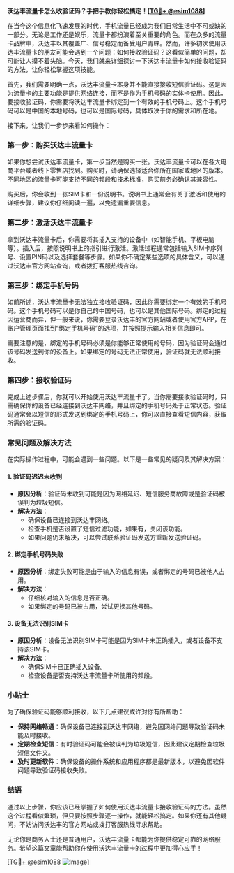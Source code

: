 **沃达丰流量卡怎么收验证码？手把手教你轻松搞定！[[TG💪+ @esim1088](https://t.me/s/esim1088)]**

在当今这个信息化飞速发展的时代，手机流量已经成为我们日常生活中不可或缺的一部分。无论是工作还是娱乐，流量卡都扮演着至关重要的角色。而在众多的流量卡品牌中，沃达丰以其覆盖广、信号稳定而备受用户青睐。然而，许多初次使用沃达丰流量卡的朋友可能会遇到一个问题：如何接收验证码？这看似简单的问题，却可能让人摸不着头脑。今天，我们就来详细探讨一下沃达丰流量卡如何接收验证码的方法，让你轻松掌握这项技能。

首先，我们需要明确一点，沃达丰流量卡本身并不能直接接收短信验证码。这是因为流量卡的主要功能是提供网络连接，而不是作为手机号码的实体卡使用。因此，要接收验证码，你需要将沃达丰流量卡绑定到一个有效的手机号码上。这个手机号码可以是中国的本地号码，也可以是国际号码，具体取决于你的需求和所在地。

接下来，让我们一步步来看如何操作：

### **第一步：购买沃达丰流量卡**

如果你想尝试沃达丰流量卡，第一步当然是购买一张。沃达丰流量卡可以在各大电商平台或者线下零售店找到。购买时，请确保选择适合你所在国家或地区的版本。不同地区的流量卡可能支持不同的频段和技术标准，购买前务必确认其兼容性。

购买后，你会收到一张SIM卡和一份说明书。说明书上通常会有关于激活和使用的详细步骤，建议你仔细阅读一遍，以免遗漏重要信息。

### **第二步：激活沃达丰流量卡**

拿到沃达丰流量卡后，你需要将其插入支持的设备中（如智能手机、平板电脑等）。插入后，按照说明书上的指引进行激活。激活过程通常包括输入SIM卡序列号、设置PIN码以及选择套餐等步骤。如果你不确定某些选项的具体含义，可以通过沃达丰官方网站查询，或者拨打客服热线咨询。

### **第三步：绑定手机号码**

如前所述，沃达丰流量卡无法独立接收验证码，因此你需要绑定一个有效的手机号码。这个手机号码可以是你自己的中国号码，也可以是其他国际号码。绑定的过程因运营商而异，但一般来说，你需要登录沃达丰的官方网站或者使用官方APP，在账户管理页面找到“绑定手机号码”的选项，并按照提示输入相关信息即可。

需要注意的是，绑定的手机号码必须是你能够正常使用的号码，因为验证码会通过该号码发送到你的设备上。如果绑定的号码无法正常使用，验证码就无法顺利接收。

### **第四步：接收验证码**

完成上述步骤后，你就可以开始使用沃达丰流量卡了。当你需要接收验证码时，只需确保你的设备已经连接到沃达丰网络，并且绑定的手机号码处于正常状态。验证码通常会以短信的形式发送到绑定的手机号码上，你可以直接查看短信内容，获取所需的验证码。

### **常见问题及解决方法**

在实际操作过程中，可能会遇到一些问题。以下是一些常见的疑问及其解决方案：

#### **1. 验证码迟迟未收到**
   - **原因分析**：验证码未收到可能是因为网络延迟、短信服务商故障或是验证码被误判为垃圾短信。
   - **解决方法**：
     - 确保设备已连接到沃达丰网络。
     - 检查手机是否设置了短信过滤功能，如果有，关闭该功能。
     - 如果问题仍未解决，可以尝试联系验证码发送方重新发送验证码。

#### **2. 绑定手机号码失败**
   - **原因分析**：绑定失败可能是由于输入的信息有误，或者绑定的号码已被他人占用。
   - **解决方法**：
     - 仔细核对输入的信息是否正确。
     - 如果绑定的号码已被占用，尝试更换其他号码。

#### **3. 设备无法识别SIM卡**
   - **原因分析**：设备无法识别SIM卡可能是因为SIM卡未正确插入，或者设备不支持该SIM卡。
   - **解决方法**：
     - 确保SIM卡已正确插入设备。
     - 检查设备是否支持沃达丰流量卡所使用的频段。

### **小贴士**

为了确保验证码能够顺利接收，以下几点建议或许对你有所帮助：

- **保持网络畅通**：确保设备已连接到沃达丰网络，避免因网络问题导致验证码未能及时接收。
- **定期检查短信**：有时验证码可能会被误判为垃圾短信，因此建议定期检查垃圾短信文件夹。
- **及时更新软件**：确保设备的操作系统和应用程序都是最新版本，以避免因软件问题导致验证码接收失败。

### **结语**

通过以上步骤，你应该已经掌握了如何使用沃达丰流量卡接收验证码的方法。虽然这个过程看似繁琐，但只要按照步骤逐一操作，就能轻松搞定。如果你还有其他疑问，不妨访问沃达丰的官方网站或拨打客服热线寻求帮助。

无论你是商务人士还是普通用户，沃达丰流量卡都能为你提供稳定可靠的网络服务。希望这篇文章能帮助你在使用沃达丰流量卡的过程中更加得心应手！

[[TG💪+ @esim1088](https://t.me/s/esim1088) ![Image](https://i.postimg.cc/4NQfJmqS/Snipaste-2025-05-13-00-14-12.png)]